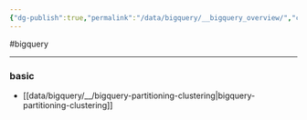 ```yaml
---
{"dg-publish":true,"permalink":"/data/bigquery/__bigquery_overview/","created":"","updated":""}
---
```


#bigquery

---

### basic
- [[data/bigquery/__/bigquery-partitioning-clustering\|bigquery-partitioning-clustering]]
